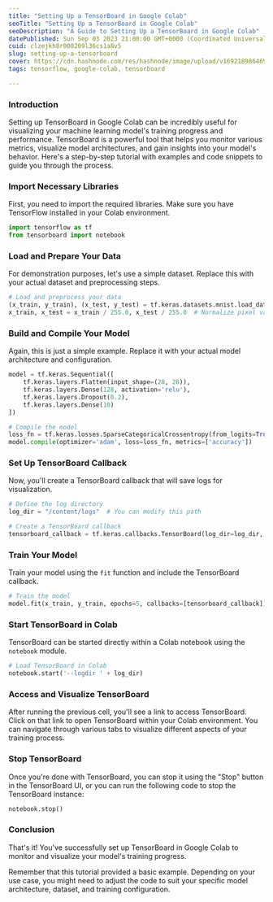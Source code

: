 ```yaml
---
title: "Setting Up a TensorBoard in Google Colab"
seoTitle: "Setting Up a TensorBoard in Google Colab"
seoDescription: "A Guide to Setting Up a TensorBoard in Google Colab"
datePublished: Sun Sep 03 2023 21:00:00 GMT+0000 (Coordinated Universal Time)
cuid: clzejkh8r000209l36cs1a8v5
slug: setting-up-a-tensorboard
cover: https://cdn.hashnode.com/res/hashnode/image/upload/v1692189864692/167bdf89-45a4-40d6-82de-be582c2b72c7.png
tags: tensorflow, google-colab, tensorboard

---
```


### Introduction

Setting up TensorBoard in Google Colab can be incredibly useful for visualizing your machine learning model's training progress and performance. TensorBoard is a powerful tool that helps you monitor various metrics, visualize model architectures, and gain insights into your model's behavior. Here's a step-by-step tutorial with examples and code snippets to guide you through the process.

### Import Necessary Libraries

First, you need to import the required libraries. Make sure you have TensorFlow installed in your Colab environment.

```python
import tensorflow as tf
from tensorboard import notebook
```

### Load and Prepare Your Data

For demonstration purposes, let's use a simple dataset. Replace this with your actual dataset and preprocessing steps.

```python
# Load and preprocess your data
(x_train, y_train), (x_test, y_test) = tf.keras.datasets.mnist.load_data()
x_train, x_test = x_train / 255.0, x_test / 255.0  # Normalize pixel values
```

### Build and Compile Your Model

Again, this is just a simple example. Replace it with your actual model architecture and configuration.

```python
model = tf.keras.Sequential([
    tf.keras.layers.Flatten(input_shape=(28, 28)),
    tf.keras.layers.Dense(128, activation='relu'),
    tf.keras.layers.Dropout(0.2),
    tf.keras.layers.Dense(10)
])

# Compile the model
loss_fn = tf.keras.losses.SparseCategoricalCrossentropy(from_logits=True)
model.compile(optimizer='adam', loss=loss_fn, metrics=['accuracy'])
```

### Set Up TensorBoard Callback

Now, you'll create a TensorBoard callback that will save logs for visualization.

```python
# Define the log directory
log_dir = "/content/logs"  # You can modify this path

# Create a TensorBoard callback
tensorboard_callback = tf.keras.callbacks.TensorBoard(log_dir=log_dir, histogram_freq=1)
```

### Train Your Model

Train your model using the `fit` function and include the TensorBoard callback.

```python
# Train the model
model.fit(x_train, y_train, epochs=5, callbacks=[tensorboard_callback])
```

### Start TensorBoard in Colab

TensorBoard can be started directly within a Colab notebook using the `notebook` module.

```python
# Load TensorBoard in Colab
notebook.start('--logdir ' + log_dir)
```

### Access and Visualize TensorBoard

After running the previous cell, you'll see a link to access TensorBoard. Click on that link to open TensorBoard within your Colab environment. You can navigate through various tabs to visualize different aspects of your training process.

### Stop TensorBoard

Once you're done with TensorBoard, you can stop it using the "Stop" button in the TensorBoard UI, or you can run the following code to stop the TensorBoard instance:

```python
notebook.stop()
```

### Conclusion

That's it! You've successfully set up TensorBoard in Google Colab to monitor and visualize your model's training progress.

Remember that this tutorial provided a basic example. Depending on your use case, you might need to adjust the code to suit your specific model architecture, dataset, and training configuration.